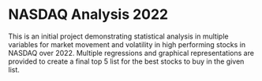 # NASDAQ Analysis 2022
 
This is an initial project demonstrating statistical analysis in multiple variables for market movement and volatility in high performing stocks in NASDAQ over 2022. Multiple regressions and graphical representations are provided to create a final top 5 list for the best stocks to buy in the given list. 
